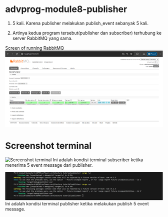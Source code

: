 # advprog-module8-publisher

1. 5 kali. Karena publisher melakukan publish_event sebanyak 5 kali.

2. Artinya kedua program tersebut(publisher dan subscriber) terhubung ke server RabbitMQ yang sama.

Screen of running RabbitMQ
![Screen of running RabbitMQ](image/mqrabit.png)

# Screenshot terminal
![Screenshot terminal](image/subscriber-console.png)
Ini adalah kondisi terminal subscriber ketika menerima 5 event message dari publisher.

![Screenshot terminal](image/publisher-console.png)
Ini adalah kondisi terminal publisher ketika melakukan publish 5 event message.